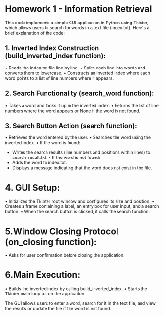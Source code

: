 # Homework 1 - Information Retrieval
This code implements a simple GUI application in Python using Tkinter, which allows users to search for words in a text file (index.txt). Here's a brief explanation of the code:

## 1. Inverted Index Construction (build_inverted_index function):
• Reads the index.txt file line by line.
• Splits each line into words and converts them to lowercase.
• Constructs an inverted index where each word points to a list of line numbers where it appears.

## 2. Search Functionality (search_word function):
• Takes a word and looks it up in the inverted index.
• Returns the list of line numbers where the word appears or None if the word is not found.

## 3. Search Button Action (search function):
• Retrieves the word entered by the user.
• Searches the word using the inverted index.
• If the word is found:
- Writes the search results (line numbers and positions within lines) to search_result.txt.
• If the word is not found:
- Adds the word to index.txt.
- Displays a message indicating that the word does not exist in the file.

# 4. GUI Setup:
• Initializes the Tkinter root window and configures its size and position.
• Creates a frame containing a label, an entry box for user input, and a search button.
• When the search button is clicked, it calls the search function.

# 5.Window Closing Protocol (on_closing function):
• Asks for user confirmation before closing the application.

# 6.Main Execution:
• Builds the inverted index by calling build_inverted_index.
• Starts the Tkinter main loop to run the application.

The GUI allows users to enter a word, search for it in the text file, and view the results or update the file if the word is not found.
